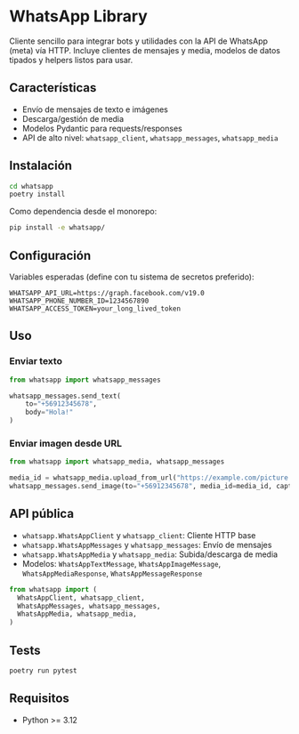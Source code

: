 # WhatsApp Library

Cliente sencillo para integrar bots y utilidades con la API de WhatsApp (meta) vía HTTP. Incluye clientes de mensajes y media, modelos de datos tipados y helpers listos para usar.

## Características

- Envío de mensajes de texto e imágenes
- Descarga/gestión de media
- Modelos Pydantic para requests/responses
- API de alto nivel: `whatsapp_client`, `whatsapp_messages`, `whatsapp_media`

## Instalación

```bash
cd whatsapp
poetry install
```

Como dependencia desde el monorepo:

```bash
pip install -e whatsapp/
```

## Configuración

Variables esperadas (define con tu sistema de secretos preferido):

```env
WHATSAPP_API_URL=https://graph.facebook.com/v19.0
WHATSAPP_PHONE_NUMBER_ID=1234567890
WHATSAPP_ACCESS_TOKEN=your_long_lived_token
```

## Uso

### Enviar texto

```python
from whatsapp import whatsapp_messages

whatsapp_messages.send_text(
    to="+56912345678",
    body="Hola!"
)
```

### Enviar imagen desde URL

```python
from whatsapp import whatsapp_media, whatsapp_messages

media_id = whatsapp_media.upload_from_url("https://example.com/picture.jpg")
whatsapp_messages.send_image(to="+56912345678", media_id=media_id, caption="Foto")
```

## API pública

- `whatsapp.WhatsAppClient` y `whatsapp_client`: Cliente HTTP base
- `whatsapp.WhatsAppMessages` y `whatsapp_messages`: Envío de mensajes
- `whatsapp.WhatsAppMedia` y `whatsapp_media`: Subida/descarga de media
- Modelos: `WhatsAppTextMessage`, `WhatsAppImageMessage`, `WhatsAppMediaResponse`, `WhatsAppMessageResponse`

```python
from whatsapp import (
  WhatsAppClient, whatsapp_client,
  WhatsAppMessages, whatsapp_messages,
  WhatsAppMedia, whatsapp_media,
)
```

## Tests

```bash
poetry run pytest
```

## Requisitos

- Python >= 3.12



